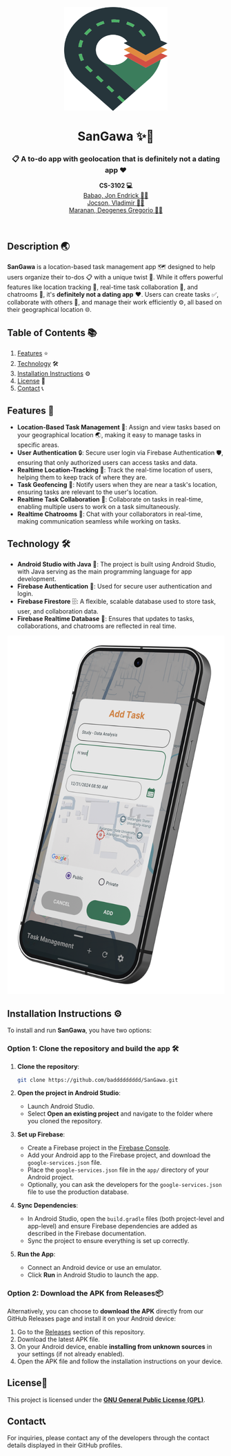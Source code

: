 <div align="center">
  <a href="https://raw.githubusercontent.com/baddddddddd/SanGawa/main/static/logo.svg">
    <img src="static/logo.svg" alt="Logo" width="240" height="240">
  </a>

  <h1 align="center">SanGawa ✨📍</h1>

  <h3 align="center">
    📋 A to-do app with geolocation that is definitely not a dating app ❤️
  </h3>
  <p align="center">
    <b>CS-3102 💻</b> <br>
    <a href="https://github.com/JonBabao">Babao, Jon Endrick 🧑‍💻</a> <br>
    <a href="https://github.com/baddddddddd">Jocson, Vladimir 🧑‍💻</a> <br>
    <a href="https://github.com/DeogenesMaranan">Maranan, Deogenes Gregorio 🧑‍💻</a> <br>
  </p>
  <br>
</div>

## Description 🌏
**SanGawa** is a location-based task management app 🗺️ designed to help users organize their to-dos 📋 with a unique twist 🎉. While it offers powerful features like location tracking 🧭, real-time task collaboration 🤝, and chatrooms 💬, it's **definitely not a dating app** ❤️. Users can create tasks ✅, collaborate with others 👫, and manage their work efficiently ⚙️, all based on their geographical location 🌐.

## Table of Contents 📚
1. [Features](#features) ⭐
2. [Technology](#technology) 🛠️
3. [Installation Instructions](#installation-instructions) ⚙️
4. [License](#license) 📜
5. [Contact](#contact) 📞

## Features 🌟
- **Location-Based Task Management** 📍: Assign and view tasks based on your geographical location 🌏, making it easy to manage tasks in specific areas.
- **User Authentication** 🔒: Secure user login via Firebase Authentication 🛡️, ensuring that only authorized users can access tasks and data.
- **Realtime Location-Tracking** 🧭: Track the real-time location of users, helping them to keep track of where they are.
- **Task Geofencing** 🚧: Notify users when they are near a task's location, ensuring tasks are relevant to the user's location.
- **Realtime Task Collaboration** 🤝: Collaborate on tasks in real-time, enabling multiple users to work on a task simultaneously.
- **Realtime Chatrooms** 💬: Chat with your collaborators in real-time, making communication seamless while working on tasks.

## Technology 🛠️
- **Android Studio with Java** 📱: The project is built using Android Studio, with Java serving as the main programming language for app development.
- **Firebase Authentication** 🔐: Used for secure user authentication and login.
- **Firebase Firestore** 🗄️: A flexible, scalable database used to store task, user, and collaboration data.
- **Firebase Realtime Database** 📡: Ensures that updates to tasks, collaborations, and chatrooms are reflected in real time.

<div align="center">
  <img src="https://raw.githubusercontent.com/baddddddddd/SanGawa/readme-edits/static/sample.png" alt="sample" width="600">
</div>

## Installation Instructions ⚙️

To install and run **SanGawa**, you have two options:

### Option 1: Clone the repository and build the app 🛠️
1. **Clone the repository**:
   ```bash
   git clone https://github.com/baddddddddd/SanGawa.git

2. **Open the project in Android Studio**:
   - Launch Android Studio.
   - Select **Open an existing project** and navigate to the folder where you cloned the repository.
   
3. **Set up Firebase**:
   - Create a Firebase project in the [Firebase Console](https://console.firebase.google.com/).
   - Add your Android app to the Firebase project, and download the `google-services.json` file.
   - Place the `google-services.json` file in the `app/` directory of your Android project.
   - Optionally, you can ask the developers for the `google-services.json` file to use the production database.

4. **Sync Dependencies**:
   - In Android Studio, open the `build.gradle` files (both project-level and app-level) and ensure Firebase dependencies are added as described in the Firebase documentation.
   - Sync the project to ensure everything is set up correctly.

5. **Run the App**:
   - Connect an Android device or use an emulator.
   - Click **Run** in Android Studio to launch the app.

### Option 2: Download the APK from Releases📦
Alternatively, you can choose to **download the APK** directly from our GitHub Releases page and install it on your Android device:
1. Go to the [Releases](https://github.com/baddddddddd/SanGawa/releases) section of this repository.
2. Download the latest APK file.
3. On your Android device, enable **installing from unknown sources** in your settings (if not already enabled).
4. Open the APK file and follow the installation instructions on your device.

## License📜
This project is licensed under the [**GNU General Public License (GPL)**](https://github.com/baddddddddd/SanGawa/blob/main/LICENSE).

## Contact📞
For inquiries, please contact any of the developers through the contact details displayed in their GitHub profiles.

